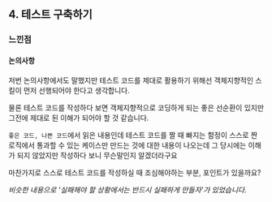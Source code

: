 ## 4. 테스트 구축하기

### 느낀점

#### 논의사항

저번 논의사항에서도 말했지만 테스트 코드를 제대로 활용하기 위해선 객체지향적인 스킬이 먼저 선행되어야 한다고 생각합니다.

물론 테스트 코드를 작성하다 보면 객체지향적으로 코딩하게 되는 좋은 선순환이 있지만 그전에 제대로 된 이해가 되어야 할 것 같습니다.

`좋은 코드, 나쁜 코드`에서 읽은 내용인데 테스트 코드를 짤 때 빠지는 함정이 스스로 짠 로직에서 통과할 수 있는 케이스만 만드는 것에 대한 내용이 나오는데 그 당시에는 이해가 되지 않았지만 작성하다 보니 무슨말인지 알겠더라구요

마찬가지로 스스로 테스트 코드를 작성하실 때 조심해야하는 부분, 포인트가 있을까요?

*비슷한 내용으로 '실패해야 할 상황에서는 반드시 실패하게 만들자'가 있었습니다.*

